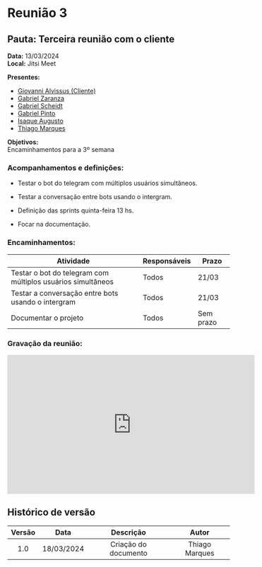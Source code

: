 # Reunião 3

## Pauta: Terceira reunião com o cliente

**Data:** 13/03/2024  
**Local:** Jitsi Meet  

**Presentes:**<br>
- [Giovanni Alvissus (Cliente)](https://github.com/giovanni1106)<br>
- [Gabriel Zaranza](https://github.com/GZaranza)<br>
- [Gabriel Scheidt](https://github.com/Gxaite)<br>
- [Gabriel Pinto](https://github.com/GabrielSPinto)<br>
- [Isaque Augusto](https://github.com/seraphritt)<br>
- [Thiago Marques](https://github.com/ThiagoMarquesAeroespacial)<br>

**Objetivos:**  
Encaminhamentos para a 3º semana

### Acompanhamentos e definições:  

- Testar o bot do telegram com múltiplos usuários simultâneos.

- Testar a conversação entre bots usando o intergram.

- Definição das sprints quinta-feira 13 hs.

- Focar na documentação.

### Encaminhamentos:

| Atividade                            | Responsáveis | Prazo   |
|--------------------------------------|--------------|---------|
| Testar o bot do telegram com múltiplos usuários simultâneos  | Todos     | 21/03   |
| Testar a conversação entre bots usando o intergram| Todos      | 21/03   |
| Documentar o projeto                | Todos        | Sem prazo |

### Gravação da reunião:
<iframe width="560" height="315" src="https://www.youtube.com/embed/zCJsJFQPZGI?si=FZa2KoHyLR4N_7Sb" title="YouTube video player" frameborder="0" allow="accelerometer; autoplay; clipboard-write; encrypted-media; gyroscope; picture-in-picture; web-share" referrerpolicy="strict-origin-when-cross-origin" allowfullscreen></iframe>

## Histórico de versão

| Versão |    Data    |                       Descrição                       |      Autor       |
| :----: | :--------: | :---------------------------------------------------: | :--------------: |
|  1.0   | 18/03/2024 |           Criação do documento                        |  Thiago Marques  |